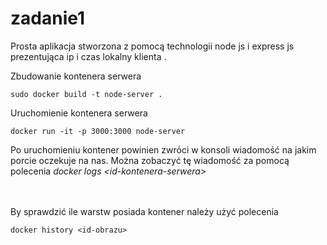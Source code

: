 # zadanie1
Prosta aplikacja stworzona z pomocą technologii node js i express js prezentująca ip i czas lokalny klienta .


Zbudowanie kontenera serwera
```
sudo docker build -t node-server .
```
Uruchomienie kontenera serwera
```
docker run -it -p 3000:3000 node-server
```
Po uruchomieniu kontener powinien zwróci w konsoli wiadomość na jakim porcie oczekuje na nas.
Można zobaczyć tę wiadomość za pomocą polecenia <i>docker logs \<id-kontenera-serwera\></i>
  
  
<br></br>
By sprawdzić ile warstw posiada kontener należy użyć polecenia 
```
docker history <id-obrazu>
```



